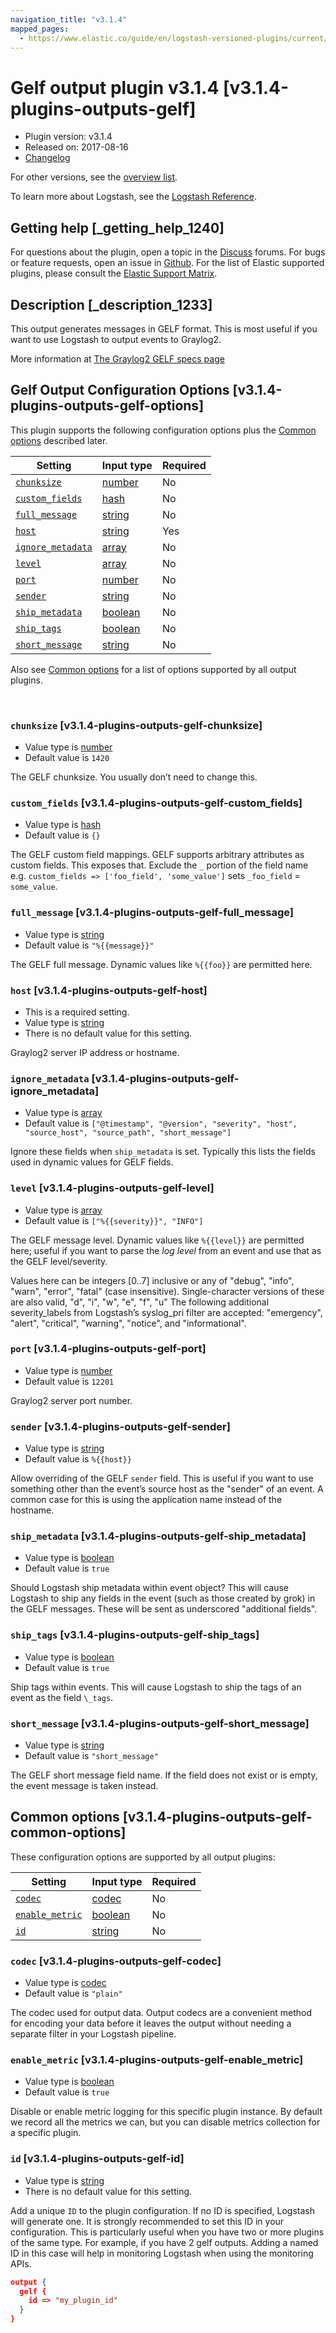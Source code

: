 ```yaml
---
navigation_title: "v3.1.4"
mapped_pages:
  - https://www.elastic.co/guide/en/logstash-versioned-plugins/current/v3.1.4-plugins-outputs-gelf.html
---
```


# Gelf output plugin v3.1.4 [v3.1.4-plugins-outputs-gelf]


* Plugin version: v3.1.4
* Released on: 2017-08-16
* [Changelog](https://github.com/logstash-plugins/logstash-output-gelf/blob/v3.1.4/CHANGELOG.md)

For other versions, see the [overview list](output-gelf-index.md).

To learn more about Logstash, see the [Logstash Reference](logstash://reference/index.md).

## Getting help [_getting_help_1240]

For questions about the plugin, open a topic in the [Discuss](http://discuss.elastic.co) forums. For bugs or feature requests, open an issue in [Github](https://github.com/logstash-plugins/logstash-output-gelf). For the list of Elastic supported plugins, please consult the [Elastic Support Matrix](https://www.elastic.co/support/matrix#matrix_logstash_plugins).


## Description [_description_1233]

This output generates messages in GELF format. This is most useful if you want to use Logstash to output events to Graylog2.

More information at [The Graylog2 GELF specs page](http://graylog2.org/gelf#specs)


## Gelf Output Configuration Options [v3.1.4-plugins-outputs-gelf-options]

This plugin supports the following configuration options plus the [Common options](v3-1-4-plugins-outputs-gelf.md#v3.1.4-plugins-outputs-gelf-common-options) described later.

| Setting | Input type | Required |
| --- | --- | --- |
| [`chunksize`](v3-1-4-plugins-outputs-gelf.md#v3.1.4-plugins-outputs-gelf-chunksize) | [number](logstash://reference/configuration-file-structure.md#number) | No |
| [`custom_fields`](v3-1-4-plugins-outputs-gelf.md#v3.1.4-plugins-outputs-gelf-custom_fields) | [hash](logstash://reference/configuration-file-structure.md#hash) | No |
| [`full_message`](v3-1-4-plugins-outputs-gelf.md#v3.1.4-plugins-outputs-gelf-full_message) | [string](logstash://reference/configuration-file-structure.md#string) | No |
| [`host`](v3-1-4-plugins-outputs-gelf.md#v3.1.4-plugins-outputs-gelf-host) | [string](logstash://reference/configuration-file-structure.md#string) | Yes |
| [`ignore_metadata`](v3-1-4-plugins-outputs-gelf.md#v3.1.4-plugins-outputs-gelf-ignore_metadata) | [array](logstash://reference/configuration-file-structure.md#array) | No |
| [`level`](v3-1-4-plugins-outputs-gelf.md#v3.1.4-plugins-outputs-gelf-level) | [array](logstash://reference/configuration-file-structure.md#array) | No |
| [`port`](v3-1-4-plugins-outputs-gelf.md#v3.1.4-plugins-outputs-gelf-port) | [number](logstash://reference/configuration-file-structure.md#number) | No |
| [`sender`](v3-1-4-plugins-outputs-gelf.md#v3.1.4-plugins-outputs-gelf-sender) | [string](logstash://reference/configuration-file-structure.md#string) | No |
| [`ship_metadata`](v3-1-4-plugins-outputs-gelf.md#v3.1.4-plugins-outputs-gelf-ship_metadata) | [boolean](logstash://reference/configuration-file-structure.md#boolean) | No |
| [`ship_tags`](v3-1-4-plugins-outputs-gelf.md#v3.1.4-plugins-outputs-gelf-ship_tags) | [boolean](logstash://reference/configuration-file-structure.md#boolean) | No |
| [`short_message`](v3-1-4-plugins-outputs-gelf.md#v3.1.4-plugins-outputs-gelf-short_message) | [string](logstash://reference/configuration-file-structure.md#string) | No |

Also see [Common options](v3-1-4-plugins-outputs-gelf.md#v3.1.4-plugins-outputs-gelf-common-options) for a list of options supported by all output plugins.

 

### `chunksize` [v3.1.4-plugins-outputs-gelf-chunksize]

* Value type is [number](logstash://reference/configuration-file-structure.md#number)
* Default value is `1420`

The GELF chunksize. You usually don’t need to change this.


### `custom_fields` [v3.1.4-plugins-outputs-gelf-custom_fields]

* Value type is [hash](logstash://reference/configuration-file-structure.md#hash)
* Default value is `{}`

The GELF custom field mappings. GELF supports arbitrary attributes as custom fields. This exposes that. Exclude the `_` portion of the field name e.g. `custom_fields => ['foo_field', 'some_value']` sets `_foo_field` = `some_value`.


### `full_message` [v3.1.4-plugins-outputs-gelf-full_message]

* Value type is [string](logstash://reference/configuration-file-structure.md#string)
* Default value is `"%{{message}}"`

The GELF full message. Dynamic values like `%{{foo}}` are permitted here.


### `host` [v3.1.4-plugins-outputs-gelf-host]

* This is a required setting.
* Value type is [string](logstash://reference/configuration-file-structure.md#string)
* There is no default value for this setting.

Graylog2 server IP address or hostname.


### `ignore_metadata` [v3.1.4-plugins-outputs-gelf-ignore_metadata]

* Value type is [array](logstash://reference/configuration-file-structure.md#array)
* Default value is `["@timestamp", "@version", "severity", "host", "source_host", "source_path", "short_message"]`

Ignore these fields when `ship_metadata` is set. Typically this lists the fields used in dynamic values for GELF fields.


### `level` [v3.1.4-plugins-outputs-gelf-level]

* Value type is [array](logstash://reference/configuration-file-structure.md#array)
* Default value is `["%{{severity}}", "INFO"]`

The GELF message level. Dynamic values like `%{{level}}` are permitted here; useful if you want to parse the *log level* from an event and use that as the GELF level/severity.

Values here can be integers [0..7] inclusive or any of "debug", "info", "warn", "error", "fatal" (case insensitive). Single-character versions of these are also valid, "d", "i", "w", "e", "f", "u" The following additional severity\_labels from Logstash’s  syslog\_pri filter are accepted: "emergency", "alert", "critical",  "warning", "notice", and "informational".


### `port` [v3.1.4-plugins-outputs-gelf-port]

* Value type is [number](logstash://reference/configuration-file-structure.md#number)
* Default value is `12201`

Graylog2 server port number.


### `sender` [v3.1.4-plugins-outputs-gelf-sender]

* Value type is [string](logstash://reference/configuration-file-structure.md#string)
* Default value is `%{{host}}`

Allow overriding of the GELF `sender` field. This is useful if you want to use something other than the event’s source host as the "sender" of an event. A common case for this is using the application name instead of the hostname.


### `ship_metadata` [v3.1.4-plugins-outputs-gelf-ship_metadata]

* Value type is [boolean](logstash://reference/configuration-file-structure.md#boolean)
* Default value is `true`

Should Logstash ship metadata within event object? This will cause Logstash to ship any fields in the event (such as those created by grok) in the GELF messages. These will be sent as underscored "additional fields".


### `ship_tags` [v3.1.4-plugins-outputs-gelf-ship_tags]

* Value type is [boolean](logstash://reference/configuration-file-structure.md#boolean)
* Default value is `true`

Ship tags within events. This will cause Logstash to ship the tags of an event as the field `\_tags`.


### `short_message` [v3.1.4-plugins-outputs-gelf-short_message]

* Value type is [string](logstash://reference/configuration-file-structure.md#string)
* Default value is `"short_message"`

The GELF short message field name. If the field does not exist or is empty, the event message is taken instead.



## Common options [v3.1.4-plugins-outputs-gelf-common-options]

These configuration options are supported by all output plugins:

| Setting | Input type | Required |
| --- | --- | --- |
| [`codec`](v3-1-4-plugins-outputs-gelf.md#v3.1.4-plugins-outputs-gelf-codec) | [codec](logstash://reference/configuration-file-structure.md#codec) | No |
| [`enable_metric`](v3-1-4-plugins-outputs-gelf.md#v3.1.4-plugins-outputs-gelf-enable_metric) | [boolean](logstash://reference/configuration-file-structure.md#boolean) | No |
| [`id`](v3-1-4-plugins-outputs-gelf.md#v3.1.4-plugins-outputs-gelf-id) | [string](logstash://reference/configuration-file-structure.md#string) | No |

### `codec` [v3.1.4-plugins-outputs-gelf-codec]

* Value type is [codec](logstash://reference/configuration-file-structure.md#codec)
* Default value is `"plain"`

The codec used for output data. Output codecs are a convenient method for encoding your data before it leaves the output without needing a separate filter in your Logstash pipeline.


### `enable_metric` [v3.1.4-plugins-outputs-gelf-enable_metric]

* Value type is [boolean](logstash://reference/configuration-file-structure.md#boolean)
* Default value is `true`

Disable or enable metric logging for this specific plugin instance. By default we record all the metrics we can, but you can disable metrics collection for a specific plugin.


### `id` [v3.1.4-plugins-outputs-gelf-id]

* Value type is [string](logstash://reference/configuration-file-structure.md#string)
* There is no default value for this setting.

Add a unique `ID` to the plugin configuration. If no ID is specified, Logstash will generate one. It is strongly recommended to set this ID in your configuration. This is particularly useful when you have two or more plugins of the same type. For example, if you have 2 gelf outputs. Adding a named ID in this case will help in monitoring Logstash when using the monitoring APIs.

```json
output {
  gelf {
    id => "my_plugin_id"
  }
}
```



